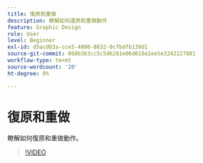 ```yaml
---
title: 復原和重做
description: 瞭解如何還原和重做動作
feature: Graphic Design
role: User
level: Beginner
exl-id: d5acd03a-cce5-4806-8632-0cfbdfb139d1
source-git-commit: 068b3b3cc5c5d6281e06d810a1ee5e3242227881
workflow-type: tm+mt
source-wordcount: '20'
ht-degree: 0%

---
```


# 復原和重做

瞭解如何復原和重做動作。

>[!VIDEO](https://video.tv.adobe.com/v/3420216?quality=12&learn=on&hidetitle=true)
